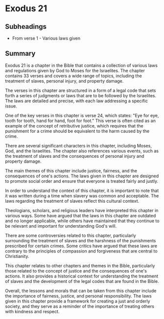 # Exodus 21

## Subheadings

* From verse 1 - Various laws given

## Summary

Exodus 21 is a chapter in the Bible that contains a collection of various laws and regulations given by God to Moses for the Israelites. The chapter contains 33 verses and covers a wide range of topics, including the treatment of slaves, personal injury, and property damage. 

The verses in this chapter are structured in a form of a legal code that sets forth a series of judgments or laws that are to be followed by the Israelites. The laws are detailed and precise, with each law addressing a specific issue. 

One of the key verses in this chapter is verse 24, which states: "Eye for eye, tooth for tooth, hand for hand, foot for foot." This verse is often cited as an example of the concept of retributive justice, which requires that the punishment for a crime should be equivalent to the harm caused by the crime. 

There are several significant characters in this chapter, including Moses, God, and the Israelites. The chapter also references various events, such as the treatment of slaves and the consequences of personal injury and property damage. 

The main themes of this chapter include justice, fairness, and the consequences of one's actions. The laws given in this chapter are designed to promote social order and ensure that everyone is treated fairly and justly. 

In order to understand the context of this chapter, it is important to note that it was written during a time when slavery was common and acceptable. The laws regarding the treatment of slaves reflect this cultural context. 

Theologians, scholars, and religious leaders have interpreted this chapter in various ways. Some have argued that the laws in this chapter are outdated and no longer applicable, while others have maintained that they continue to be relevant and important for understanding God's will. 

There are some controversies related to this chapter, particularly surrounding the treatment of slaves and the harshness of the punishments prescribed for certain crimes. Some critics have argued that these laws are contrary to the principles of compassion and forgiveness that are central to Christianity. 

This chapter relates to other chapters and themes in the Bible, particularly those related to the concept of justice and the consequences of one's actions. It also provides a historical context for understanding the treatment of slaves and the development of the legal codes that are found in the Bible. 

Overall, the lessons and morals that can be taken from this chapter include the importance of fairness, justice, and personal responsibility. The laws given in this chapter provide a framework for creating a just and orderly society, and they serve as a reminder of the importance of treating others with kindness and respect.